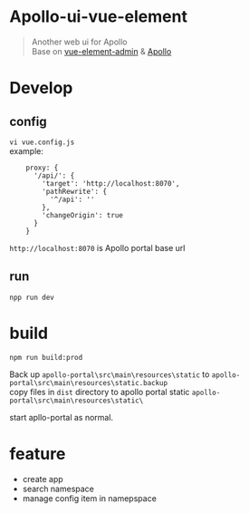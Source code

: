 # Apollo-ui-vue-element

> Another web ui for Apollo  
> Base on [vue-element-admin](https://github.com/PanJiaChen/vue-element-admin) & [Apollo](https://github.com/apolloconfig/apollo)

# Develop
## config
`vi vue.config.js`  
example:
```
    proxy: {
      '/api/': {
        'target': 'http://localhost:8070',
        'pathRewrite': {
          '^/api': ''
        },
        'changeOrigin': true
      }
    }
```
`http://localhost:8070` is Apollo portal base url
## run 
`npp run dev`

# build
`npm run build:prod`  

Back up `apollo-portal\src\main\resources\static` to `apollo-portal\src\main\resources\static.backup`  
copy files in `dist` directory to apollo portal static `apollo-portal\src\main\resources\static\`  

start apllo-portal as normal.
# feature
- create app
- search namespace
- manage config item in namepspace

